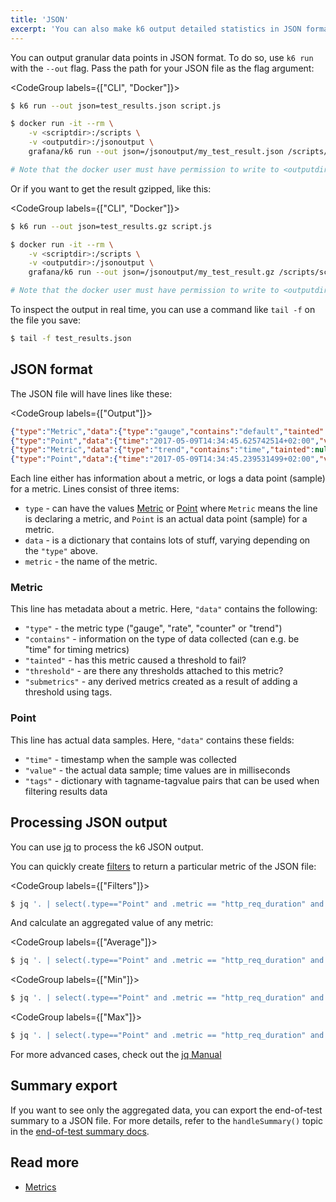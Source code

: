 ```yaml
---
title: 'JSON'
excerpt: 'You can also make k6 output detailed statistics in JSON format by using the --out option.'
---
```


You can output granular data points in JSON format.
To do so, use `k6 run` with the `--out` flag.
Pass the path for your JSON file as the flag argument:

<CodeGroup labels={["CLI", "Docker"]}>

```bash
$ k6 run --out json=test_results.json script.js
```

```bash
$ docker run -it --rm \
    -v <scriptdir>:/scripts \
    -v <outputdir>:/jsonoutput \
    grafana/k6 run --out json=/jsonoutput/my_test_result.json /scripts/script.js

# Note that the docker user must have permission to write to <outputdir>!
```

</CodeGroup>

Or if you want to get the result gzipped, like this:

<CodeGroup labels={["CLI", "Docker"]}>

```bash
$ k6 run --out json=test_results.gz script.js
```

```bash
$ docker run -it --rm \
    -v <scriptdir>:/scripts \
    -v <outputdir>:/jsonoutput \
    grafana/k6 run --out json=/jsonoutput/my_test_result.gz /scripts/script.js

# Note that the docker user must have permission to write to <outputdir>!
```

</CodeGroup>

To inspect the output in real time, you can use a command like `tail -f` on the file you save:

```bash
$ tail -f test_results.json
```

## JSON format

The JSON file will have lines like these:

<CodeGroup labels={["Output"]}>

```json
{"type":"Metric","data":{"type":"gauge","contains":"default","tainted":null,"thresholds":[],"submetrics":null},"metric":"vus"}
{"type":"Point","data":{"time":"2017-05-09T14:34:45.625742514+02:00","value":5,"tags":null},"metric":"vus"}
{"type":"Metric","data":{"type":"trend","contains":"time","tainted":null,"thresholds":["avg<1000"],"submetrics":null},"metric":"http_req_duration"}
{"type":"Point","data":{"time":"2017-05-09T14:34:45.239531499+02:00","value":459.865729,"tags":{"group":"::my group::json","method":"GET","status":"200","url":"https://httpbin.test.k6.io/get"}},"metric":"http_req_duration"}
```

</CodeGroup>

Each line either has information about a metric, or logs a data point (sample) for a metric.
Lines consist of three items:

- `type` - can have the values [Metric](#metric) or [Point](#point) where `Metric` means the line is declaring a metric, and `Point` is an actual data point (sample) for a metric.
- `data` - is a dictionary that contains lots of stuff, varying depending on the `"type"` above.
- `metric` - the name of the metric.

### Metric

This line has metadata about a metric. Here, `"data"` contains the following:

- `"type"` - the metric type ("gauge", "rate", "counter" or "trend")
- `"contains"` - information on the type of data collected (can e.g. be "time" for timing metrics)
- `"tainted"` - has this metric caused a threshold to fail?
- `"threshold"` - are there any thresholds attached to this metric?
- `"submetrics"` - any derived metrics created as a result of adding a threshold using tags.

### Point

This line has actual data samples. Here, `"data"` contains these fields:

- `"time"` - timestamp when the sample was collected
- `"value"` - the actual data sample; time values are in milliseconds
- `"tags"` - dictionary with tagname-tagvalue pairs that can be used when filtering results data

## Processing JSON output

You can use [jq][jq_url] to process the k6 JSON output.

You can quickly create [filters][jq_filters_url] to return a particular metric of the JSON file:

<CodeGroup labels={["Filters"]}>

```bash
$ jq '. | select(.type=="Point" and .metric == "http_req_duration" and .data.tags.status >= "200")' myscript-output.json
```

</CodeGroup>

And calculate an aggregated value of any metric:

<CodeGroup labels={["Average"]}>

```bash
$ jq '. | select(.type=="Point" and .metric == "http_req_duration" and .data.tags.status >= "200") | .data.value' myscript-output.json | jq -s 'add/length'
```

</CodeGroup>

<CodeGroup labels={["Min"]}>

```bash
$ jq '. | select(.type=="Point" and .metric == "http_req_duration" and .data.tags.status >= "200") | .data.value' myscript-output.json | jq -s min
```

</CodeGroup>

<CodeGroup labels={["Max"]}>

```bash
$ jq '. | select(.type=="Point" and .metric == "http_req_duration" and .data.tags.status >= "200") | .data.value' myscript-output.json | jq -s max
```

</CodeGroup>

For more advanced cases, check out the [jq Manual][jq_manual_url]

[jq_url]: https://stedolan.github.io/jq/ 'jq_url'
[jq_filters_url]: https://stedolan.github.io/jq/manual/#Basicfilters 'jq_filters_url'
[jq_manual_url]: https://stedolan.github.io/jq/manual/ 'jq_manual_url'

## Summary export

If you want to see only the aggregated data, you can export the end-of-test summary to a JSON file.
For more details, refer to the `handleSummary()` topic in the [end-of-test summary docs](/results-output/end-of-test/).

## Read more

- [Metrics](/using-k6/metrics)
